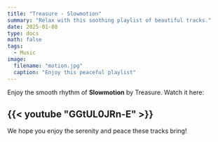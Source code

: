```yaml
---
title: "Treasure - Slowmotion"
summary: "Relax with this soothing playlist of beautiful tracks."
date: 2025-01-08
type: docs
math: false
tags:
  - Music
image:
  filename: "motion.jpg"
  caption: "Enjoy this peaceful playlist"
---
```


Enjoy the smooth rhythm of **Slowmotion** by Treasure. Watch it here:

## {{< youtube "GGtUL0JRn-E" >}}

We hope you enjoy the serenity and peace these tracks bring!
